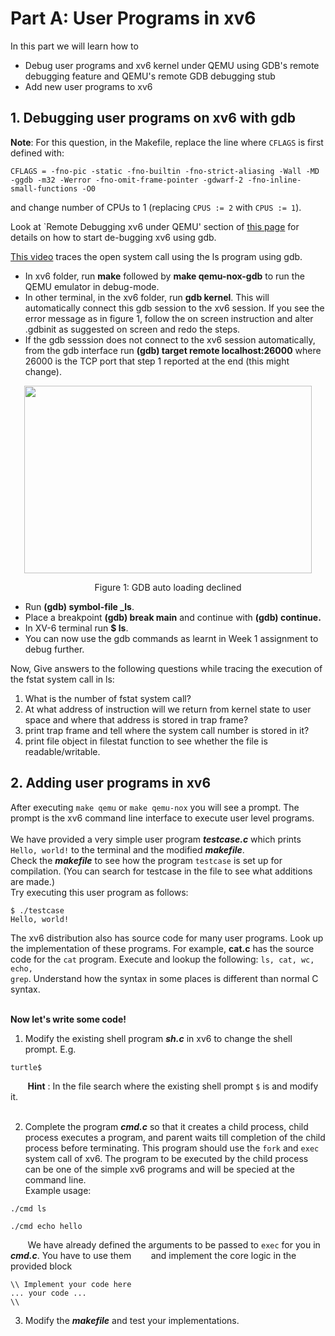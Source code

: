 # Part A: User Programs in xv6

In this part we will learn how to 

- Debug user programs and xv6 kernel under QEMU using GDB's remote debugging feature and QEMU's remote GDB debugging stub
- Add new user programs to xv6

## 1. Debugging user programs on xv6 with gdb
**Note**: For this question, in the Makefile, replace the line where `CFLAGS` is first defined with:
```
CFLAGS = -fno-pic -static -fno-builtin -fno-strict-aliasing -Wall -MD -ggdb -m32 -Werror -fno-omit-frame-pointer -gdwarf-2 -fno-inline-small-functions -O0
```
and change number of CPUs to 1 (replacing `CPUS := 2` with `CPUS := 1`).

Look at `Remote Debugging xv6 under QEMU' section of [this page](https://web.archive.org/web/20190308091152/http://zoo.cs.yale.edu:80/classes/cs422/2011/lec/l2-hw) for details on how to start de-bugging xv6 using gdb.

[This video](https://drive.google.com/file/d/1gkn6y4VSBh_py3wMYMrM2QFrE2vbYMpl/view?usp=sharing) traces the open system call using the ls program using gdb.
- In xv6 folder, run **make** followed by **make qemu-nox-gdb** to run the QEMU emulator in debug-mode.
- In other terminal, in the xv6 folder, run **gdb kernel**. This will automatically connect this gdb session to the xv6 session. If you see the error message as in figure 1, follow the on screen instruction and alter .gdbinit as suggested on screen and redo the steps.
- If the gdb sesssion does not connect to the xv6 session automatically, from the gdb interface run **(gdb) target remote localhost:26000** where 26000 is the TCP port that step 1 reported at the end (this might change).
<p align="center">
  <img width="460" height="300" src="https://user-images.githubusercontent.com/81876291/167428724-d25223ec-4685-47a4-8935-b676d4815167.png">
</p>
<p align="center">
  Figure 1: GDB auto loading declined
</p>
 
- Run **(gdb) symbol-file _ls**.
- Place a breakpoint **(gdb) break main** and continue with **(gdb) continue.**
- In XV-6 terminal run **$ ls**.
- You can now use the gdb commands as learnt in Week 1 assignment to debug further.

Now, Give answers to the following questions while tracing the execution of the fstat system call in ls:<br />
1. What is the number of fstat system call?
2. At what address of instruction will we return from kernel state to user space and where that address is stored in trap frame? 
3. print trap frame and tell where the system call number is stored in it?
4. print file object in filestat function to see whether the file is readable/writable.
 
## 2. Adding user programs in xv6
<!--A simple example is given [here](https://www.geeksforgeeks.org/xv6-operating-system-add-a-user-program/).-->
After executing <code>make qemu</code> or <code>make qemu-nox</code> you will see a prompt. The prompt is the xv6 command line interface to execute user level programs. <br /> <br /> 
We have provided a very simple user program _**testcase.c**_ which prints <code>Hello, world!</code> to the terminal and the modified _**makefile**_. <br />
Check the _**makefile**_ to see how the program <code>testcase</code> is set up for compilation. (You can search for testcase in the file to see what additions are made.)<br />
Try executing this user program as follows: 
```console
$ ./testcase
Hello, world!
```
The xv6 distribution also has source code for many user programs. Look up the implementation of these programs. For example, **cat.c** has the source code for the <code>cat</code> program. Execute and lookup the following: <code>ls, cat, wc, echo, grep</code>. Understand how the syntax in some places is different than normal C syntax.<br /><br />

**Now let's write some code! <br />**
1. Modify the existing shell program _**sh.c**_ in xv6 to change the shell prompt. E.g.
```console
turtle$
```
&nbsp;&nbsp;&nbsp;&nbsp;&nbsp;&nbsp;&nbsp;**Hint** : In the file search where the existing shell prompt <code>$</code> is and modify it.
<br /> <br />

2. Complete the program _**cmd.c**_ so that it creates a child process, child process executes a program, and parent waits till completion of the child process before terminating. This program should use the <code>fork</code> and <code>exec</code> system call of xv6. The program to be executed by the child process can be one of the simple xv6 programs and will be specied at the command line.<br />
Example usage:<br />
```console
./cmd ls
```
```console
./cmd echo hello
```
&nbsp;&nbsp;&nbsp;&nbsp;&nbsp;&nbsp;&nbsp;We have already defined the arguments to be passed to <code>exec</code> for you in _**cmd.c**_. You have to use them &nbsp;&nbsp;&nbsp;&nbsp;&nbsp;&nbsp;&nbsp;and implement the core logic in the provided block<br />
```
\\ Implement your code here
... your code ...
\\
```

3. Modify the _**makefile**_ and test your implementations.
